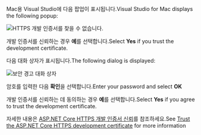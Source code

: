 <span data-ttu-id="7a74e-101">Mac용 Visual Studio에 다음 팝업이 표시됩니다.</span><span class="sxs-lookup"><span data-stu-id="7a74e-101">Visual Studio for Mac displays the following popup:</span></span>

![HTTPS 개발 인증서를 찾을 수 없습니다.](~/getting-started/_static/trustCertMac.png)

<span data-ttu-id="7a74e-104">개발 인증서를 신뢰하는 경우 **예**를 선택합니다.</span><span class="sxs-lookup"><span data-stu-id="7a74e-104">Select **Yes** if you trust the development certificate.</span></span>

<span data-ttu-id="7a74e-105">다음 대화 상자가 표시됩니다.</span><span class="sxs-lookup"><span data-stu-id="7a74e-105">The following dialog is displayed:</span></span>

![보안 경고 대화 상자](~/getting-started/_static/certMac.png)

<span data-ttu-id="7a74e-107">암호를 입력한 다음 **확인**을 선택합니다.</span><span class="sxs-lookup"><span data-stu-id="7a74e-107">Enter your password and select **OK**</span></span>

<span data-ttu-id="7a74e-108">개발 인증서를 신뢰하는 데 동의하는 경우 **예**를 선택합니다.</span><span class="sxs-lookup"><span data-stu-id="7a74e-108">Select **Yes** if you agree to trust the development certificate.</span></span>

<span data-ttu-id="7a74e-109">자세한 내용은 [ASP.NET Core HTTPS 개발 인증서 신뢰](xref:security/enforcing-ssl#trust-the-aspnet-core-https-development-certificate-on-windows-and-macos)를 참조하세요.</span><span class="sxs-lookup"><span data-stu-id="7a74e-109">See [Trust the ASP.NET Core HTTPS development certificate](xref:security/enforcing-ssl#trust-the-aspnet-core-https-development-certificate-on-windows-and-macos) for more information</span></span>